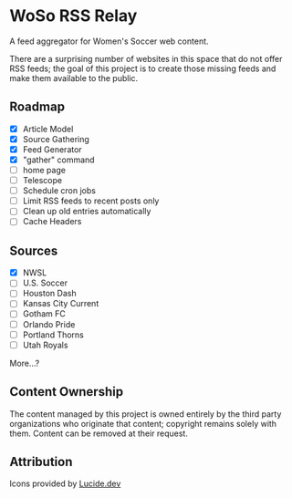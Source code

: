 # WoSo RSS Relay

A feed aggregator for Women's Soccer web content.

There are a surprising number of websites in this space that do not offer RSS feeds; the goal of this project is to create those missing feeds and make them available to the public.

## Roadmap

- [x] Article Model
- [x] Source Gathering
- [x] Feed Generator
- [x] "gather" command
- [ ] home page
- [ ] Telescope
- [ ] Schedule cron jobs
- [ ] Limit RSS feeds to recent posts only
- [ ] Clean up old entries automatically
- [ ] Cache Headers

## Sources
- [x] NWSL
- [ ] U.S. Soccer
- [ ] Houston Dash
- [ ] Kansas City Current
- [ ] Gotham FC
- [ ] Orlando Pride
- [ ] Portland Thorns
- [ ] Utah Royals

More...?

## Content Ownership

The content managed by this project is owned entirely by the third party organizations who originate that content; copyright remains solely with them. Content can be removed at their request.

## Attribution

 Icons provided by [Lucide.dev](https://lucide.dev/)
